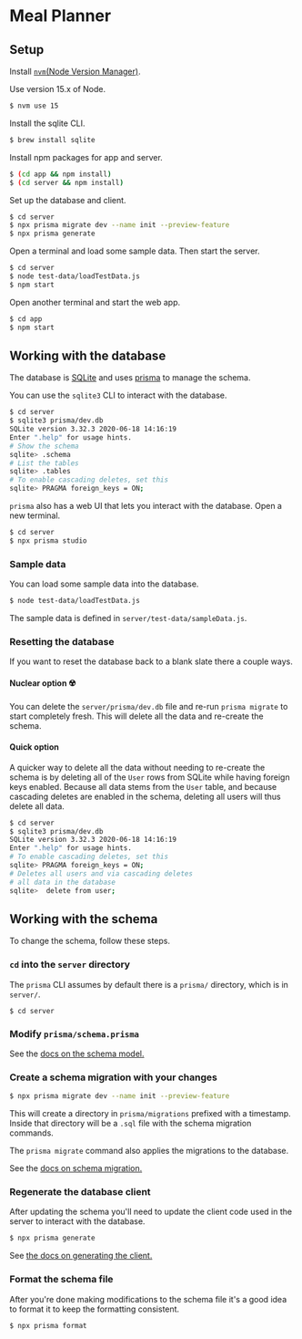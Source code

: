 # Meal Planner

## Setup

Install [`nvm`(Node Version Manager)](https://github.com/nvm-sh/nvm).

Use version 15.x of Node.

```bash
$ nvm use 15
```

Install the sqlite CLI.

```bash
$ brew install sqlite
```

Install npm packages for app and server.

```bash
$ (cd app && npm install)
$ (cd server && npm install)
```

Set up the database and client.

```bash
$ cd server
$ npx prisma migrate dev --name init --preview-feature
$ npx prisma generate
```

Open a terminal and load some sample data. Then start the server.

```bash
$ cd server
$ node test-data/loadTestData.js
$ npm start
```

Open another terminal and start the web app.

```bash
$ cd app
$ npm start
```

## Working with the database

The database is [SQLite](https://sqlite.org/index.html)
and uses [prisma](https://www.prisma.io/) to
manage the schema.

You can use the `sqlite3` CLI to interact with
the database.

```bash
$ cd server
$ sqlite3 prisma/dev.db
SQLite version 3.32.3 2020-06-18 14:16:19
Enter ".help" for usage hints.
# Show the schema
sqlite> .schema
# List the tables
sqlite> .tables
# To enable cascading deletes, set this
sqlite> PRAGMA foreign_keys = ON;
```

`prisma` also has a web UI that lets you interact
with the database. Open a new terminal.

```bash
$ cd server
$ npx prisma studio
```

### Sample data

You can load some sample data into
the database.

```bash
$ node test-data/loadTestData.js
```

The sample data is defined in `server/test-data/sampleData.js`.

### Resetting the database

If you want to reset the database back to a
blank slate there a couple ways.

#### Nuclear option ☢️

You can delete the `server/prisma/dev.db` file
and re-run `prisma migrate` to start completely fresh.
This will delete all the data and re-create the schema.

#### Quick option

A quicker way to delete all the data without
needing to re-create the schema is by deleting
all of the `User` rows from SQLite while having
foreign keys enabled. Because all data stems from
the `User` table, and because cascading deletes are
enabled in the schema, deleting all users will thus
delete all data.

```bash
$ cd server
$ sqlite3 prisma/dev.db
SQLite version 3.32.3 2020-06-18 14:16:19
Enter ".help" for usage hints.
# To enable cascading deletes, set this
sqlite> PRAGMA foreign_keys = ON;
# Deletes all users and via cascading deletes
# all data in the database
sqlite>  delete from user;
```

## Working with the schema

To change the schema, follow these steps.

### `cd` into the `server` directory

The `prisma` CLI assumes by default there is
a `prisma/` directory, which is in `server/`.

```
$ cd server
```

### Modify `prisma/schema.prisma`

See the [docs on the schema model.](https://www.prisma.io/docs/concepts/components/prisma-schema/data-model/)

### Create a schema migration with your changes

```bash
$ npx prisma migrate dev --name init --preview-feature
```

This will create a directory in `prisma/migrations` 
prefixed with a timestamp. Inside that directory will be
a `.sql` file with the schema migration commands.

The `prisma migrate` command also applies the migrations to the database.

See the [docs on schema migration.](https://www.prisma.io/docs/concepts/components/prisma-migrate)

### Regenerate the database client

After updating the schema you'll need to update
the client code used in the server to interact
with the database.

```bash
$ npx prisma generate
```

See [the docs on generating the client.](https://www.prisma.io/docs/concepts/components/prisma-client/working-with-prismaclient/generating-prisma-client)

### Format the schema file

After you're done making modifications to the schema file
it's a good idea to format it to keep the formatting consistent.

```bash
$ npx prisma format
```
